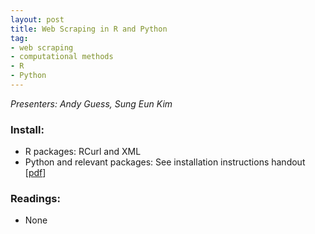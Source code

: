 ```yaml
---
layout: post
title: Web Scraping in R and Python
tag:
- web scraping
- computational methods
- R
- Python
---
```


*Presenters: Andy Guess, Sung Eun Kim*

### Install:

- R packages: RCurl and XML
- Python and relevant packages: See installation instructions handout [[pdf](https://www.dropbox.com/s/fk1mjro0z1agf71/Scraping%20-%20Installation%20Instructions.pdf)]

### Readings:

- None